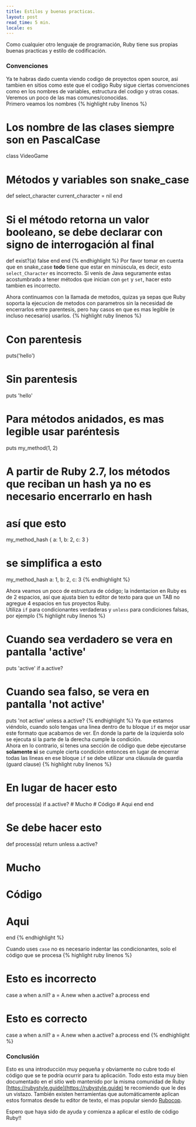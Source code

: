 ```yaml
---
title: Estilos y buenas practicas.
layout: post
read_time: 5 min.
locale: es
---
```

Como cualquier otro lenguaje de programación, Ruby tiene sus propias buenas practicas y estilo de codificación.

### Convenciones
Ya te habras dado cuenta viendo codigo de proyectos open source, asi tambien en sitios como este que el codigo Ruby sigue ciertas convenciones como en los nombres de variables, estructura del codigo y otras cosas. Veremos un poco de las mas comunes/conocidas.    
Primero veamos los nombres
{% highlight ruby linenos %}
# Los nombre de las clases siempre son en PascalCase
class VideoGame
  # Métodos y variables son snake_case
  def select_character
    current_character = nil
  end
  # Si el método retorna un valor booleano, se debe declarar con signo de interrogación al final
  def exist?(a)
    false
  end
end
{% endhighlight %}
Por favor tomar en cuenta que en snake_case **todo** tiene que estar en minúscula, es decir, esto `select_Character` es incorrecto. Si venís de Java seguramente estas acostumbrado a tener métodos que inician con `get` y `set`, hacer esto tambien es incorrecto.

Ahora continuamos con la llamada de metodos, quizas ya sepas que Ruby soporta la ejecucion de metodos con parametros sin la necesidad de encerrarlos entre parentesis, pero hay casos en que es mas legible (e incluso necesario) usarlos.
{% highlight ruby linenos %}
# Con parentesis
puts('hello')
# Sin parentesis
puts 'hello'
# Para métodos anidados, es mas legible usar paréntesis
puts my_method(1, 2)
# A partir de Ruby 2.7, los métodos que reciban un hash ya no es necesario encerrarlo en hash
# así que esto
my_method_hash { a: 1, b: 2, c: 3 }
# se simplifica a esto
my_method_hash a: 1, b: 2, c: 3
{% endhighlight %}

Ahora veamos un poco de estructura de código; la indentacion en Ruby es de 2 espacios, así que ajusta bien tu editor de texto para que un TAB no agregue 4 espacios en tus proyectos Ruby.    
Utiliza `if` para condicionantes verdaderas y `unless` para condiciones falsas, por ejemplo
{% highlight ruby linenos %}
# Cuando sea verdadero se vera en pantalla 'active'
puts 'active' if a.active?
# Cuando sea falso, se vera en pantalla 'not active'
puts 'not active' unless a.active?
{% endhighlight %}
Ya que estamos viéndolo, cuando solo tengas una linea dentro de tu bloque `if` es mejor usar este formato que acabamos de ver. En donde la parte de la izquierda solo se ejecuta si la parte de la derecha cumple la condición.    
Ahora en lo contrario, si tenes una sección de código que debe ejecutarse **solamente si** se cumple cierta condición entonces en lugar de encerrar todas las lineas en ese bloque `if` se debe utilizar una cláusula de guardia (guard clause)
{% highlight ruby linenos %}
# En lugar de hacer esto
def process(a)
  if a.active?
    # Mucho
    # Código
    # Aqui
  end
end

# Se debe hacer esto
def process(a)
  return unless a.active?

  # Mucho
  # Código
  # Aqui
end
{% endhighlight %}

Cuando uses `case` no es necesario indentar las condicionantes, solo el código que se procesa
{% highlight ruby linenos %}
# Esto es incorrecto
case a
  when a.nil?
    a = A.new
  when a.active?
    a.process
end
# Esto es correcto
case a
when a.nil?
  a = A.new
when a.active?
  a.process
end
{% endhighlight %}

### Conclusión

Esto es una introducción muy pequeña y obviamente no cubre todo el código que se te podría ocurrir para tu aplicación. Todo esto esta muy bien documentado en el sitio web mantenido por la misma comunidad de Ruby [https://rubystyle.guide](https://rubystyle.guide) te recomiendo que le des un vistazo. También existen herramientas que automáticamente aplican estos formatos desde tu editor de texto, el mas popular siendo [Rubocop](https://github.com/rubocop-hq/rubocop).

Espero que haya sido de ayuda y comienza a aplicar el estilo de código Ruby!!
